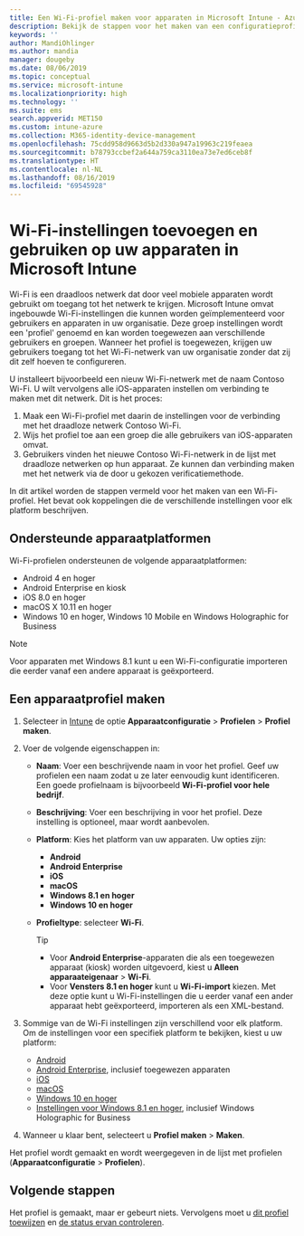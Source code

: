 ```yaml
---
title: Een Wi-Fi-profiel maken voor apparaten in Microsoft Intune - Azure | Microsoft Docs
description: Bekijk de stappen voor het maken van een configuratieprofiel voor een Wi-Fi-apparaat in Microsoft Intune. Maak profielen voor Android, Android Enterprise, Android kiosk, iOS, macOS, Windows 10 en hoger, en Windows Holographic for Business. Gebruik deze profielen voor het maken van een Wi-Fi-verbinding om certificaten te gebruiken, een EAP-type te kiezen, een verificatiemethode te selecteren, een proxy in te schakelen en meer.
keywords: ''
author: MandiOhlinger
ms.author: mandia
manager: dougeby
ms.date: 08/06/2019
ms.topic: conceptual
ms.service: microsoft-intune
ms.localizationpriority: high
ms.technology: ''
ms.suite: ems
search.appverid: MET150
ms.custom: intune-azure
ms.collection: M365-identity-device-management
ms.openlocfilehash: 75cdd958d9663d5b2d330a947a19963c219feaea
ms.sourcegitcommit: b78793ccbef2a644a759ca3110ea73e7ed6ceb8f
ms.translationtype: HT
ms.contentlocale: nl-NL
ms.lasthandoff: 08/16/2019
ms.locfileid: "69545928"
---
```

# <a name="add-and-use-wi-fi-settings-on-your-devices-in-microsoft-intune"></a>Wi-Fi-instellingen toevoegen en gebruiken op uw apparaten in Microsoft Intune

Wi-Fi is een draadloos netwerk dat door veel mobiele apparaten wordt gebruikt om toegang tot het netwerk te krijgen. Microsoft Intune omvat ingebouwde Wi-Fi-instellingen die kunnen worden geïmplementeerd voor gebruikers en apparaten in uw organisatie. Deze groep instellingen wordt een 'profiel' genoemd en kan worden toegewezen aan verschillende gebruikers en groepen. Wanneer het profiel is toegewezen, krijgen uw gebruikers toegang tot het Wi-Fi-netwerk van uw organisatie zonder dat zij dit zelf hoeven te configureren.

U installeert bijvoorbeeld een nieuw Wi-Fi-netwerk met de naam Contoso Wi-Fi. U wilt vervolgens alle iOS-apparaten instellen om verbinding te maken met dit netwerk. Dit is het proces:

1. Maak een Wi-Fi-profiel met daarin de instellingen voor de verbinding met het draadloze netwerk Contoso Wi-Fi.
2. Wijs het profiel toe aan een groep die alle gebruikers van iOS-apparaten omvat.
3. Gebruikers vinden het nieuwe Contoso Wi-Fi-netwerk in de lijst met draadloze netwerken op hun apparaat. Ze kunnen dan verbinding maken met het netwerk via de door u gekozen verificatiemethode.

In dit artikel worden de stappen vermeld voor het maken van een Wi-Fi-profiel. Het bevat ook koppelingen die de verschillende instellingen voor elk platform beschrijven.

## <a name="supported-device-platforms"></a>Ondersteunde apparaatplatformen

Wi-Fi-profielen ondersteunen de volgende apparaatplatformen:

- Android 4 en hoger
- Android Enterprise en kiosk
- iOS 8.0 en hoger
- macOS X 10.11 en hoger
- Windows 10 en hoger, Windows 10 Mobile en Windows Holographic for Business

> [!NOTE]
> Voor apparaten met Windows 8.1 kunt u een Wi-Fi-configuratie importeren die eerder vanaf een andere apparaat is geëxporteerd.

## <a name="create-a-device-profile"></a>Een apparaatprofiel maken

1. Selecteer in [Intune](https://go.microsoft.com/fwlink/?linkid=2090973) de optie **Apparaatconfiguratie** > **Profielen** > **Profiel maken**.
2. Voer de volgende eigenschappen in:

    - **Naam**: Voer een beschrijvende naam in voor het profiel. Geef uw profielen een naam zodat u ze later eenvoudig kunt identificeren. Een goede profielnaam is bijvoorbeeld **Wi-Fi-profiel voor hele bedrijf**.
    - **Beschrijving**: Voer een beschrijving in voor het profiel. Deze instelling is optioneel, maar wordt aanbevolen.
    - **Platform**: Kies het platform van uw apparaten. Uw opties zijn:

      - **Android**
      - **Android Enterprise**
      - **iOS**
      - **macOS**
      - **Windows 8.1 en hoger**
      - **Windows 10 en hoger**

    - **Profieltype**: selecteer **Wi-Fi**.

      > [!TIP]
      >
      > - Voor **Android Enterprise**-apparaten die als een toegewezen apparaat (kiosk) worden uitgevoerd, kiest u **Alleen apparaateigenaar** > **Wi-Fi**.
      > - Voor **Vensters 8.1 en hoger** kunt u **Wi-Fi-import** kiezen. Met deze optie kunt u Wi-Fi-instellingen die u eerder vanaf een ander apparaat hebt geëxporteerd, importeren als een XML-bestand.

3. Sommige van de Wi-Fi instellingen zijn verschillend voor elk platform. Om de instellingen voor een specifiek platform te bekijken, kiest u uw platform:

    - [Android](wi-fi-settings-android.md)
    - [Android Enterprise](wi-fi-settings-android-enterprise.md), inclusief toegewezen apparaten
    - [iOS](wi-fi-settings-ios.md)
    - [macOS](wi-fi-settings-macos.md)
    - [Windows 10 en hoger](wi-fi-settings-windows.md)
    - [Instellingen voor Windows 8.1 en hoger](wi-fi-settings-import-windows-8-1.md), inclusief Windows Holographic for Business

4. Wanneer u klaar bent, selecteert u **Profiel maken** > **Maken**.

Het profiel wordt gemaakt en wordt weergegeven in de lijst met profielen (**Apparaatconfiguratie** > **Profielen**).

## <a name="next-steps"></a>Volgende stappen

Het profiel is gemaakt, maar er gebeurt niets. Vervolgens moet u [dit profiel toewijzen](device-profile-assign.md) en [de status ervan controleren](device-profile-monitor.md).
